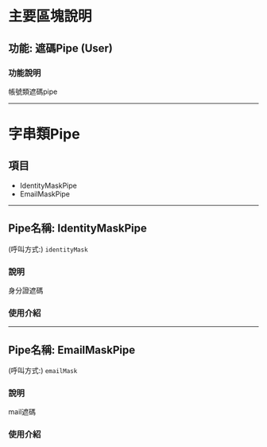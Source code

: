 # 主要區塊說明
## 功能: 遮碼Pipe (User)


### 功能說明
帳號類遮碼pipe


---

# 字串類Pipe
## 項目
* IdentityMaskPipe
* EmailMaskPipe

---
## Pipe名稱: IdentityMaskPipe
(呼叫方式:) `
identityMask
`

### 說明
身分證遮碼

### 使用介紹


---
## Pipe名稱: EmailMaskPipe
(呼叫方式:) `
emailMask
`

### 說明
mail遮碼

### 使用介紹


